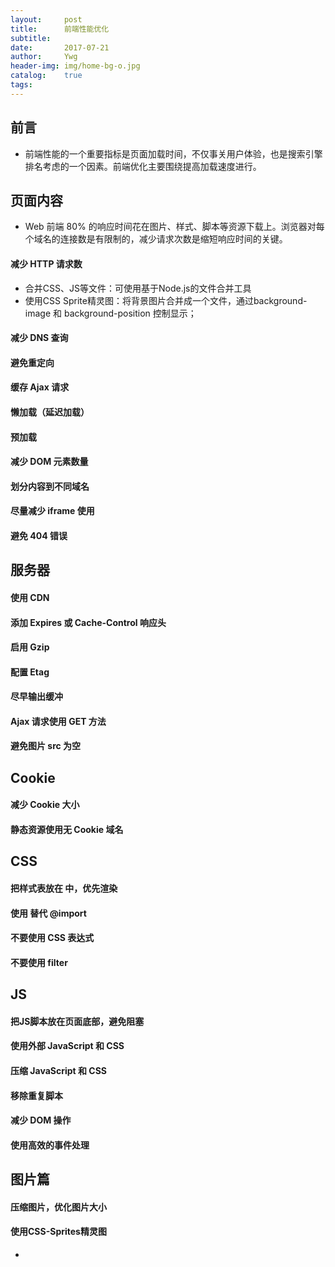 ```yaml
---
layout:     post
title:      前端性能优化
subtitle:   
date:       2017-07-21
author:     Ywg
header-img: img/home-bg-o.jpg
catalog:    true
tags: 
---
```


## 前言
- 前端性能的一个重要指标是页面加载时间，不仅事关用户体验，也是搜索引擎排名考虑的一个因素。前端优化主要围绕提高加载速度进行。

## 页面内容
- Web 前端 80% 的响应时间花在图片、样式、脚本等资源下载上。浏览器对每个域名的连接数是有限制的，减少请求次数是缩短响应时间的关键。
#### 减少 HTTP 请求数
- 合并CSS、JS等文件：可使用基于Node.js的文件合并工具
- 使用CSS Sprite精灵图：将背景图片合并成一个文件，通过background-image 和 background-position 控制显示；

#### 减少 DNS 查询

#### 避免重定向

#### 缓存 Ajax 请求

#### 懒加载（延迟加载）

#### 预加载

#### 减少 DOM 元素数量

#### 划分内容到不同域名

#### 尽量减少 iframe 使用

####  避免 404 错误

## 服务器
#### 使用 CDN
#### 添加 Expires 或 Cache-Control 响应头

#### 启用 Gzip

#### 配置 Etag

#### 尽早输出缓冲

#### Ajax 请求使用 GET 方法

#### 避免图片 src 为空

## Cookie
#### 减少 Cookie 大小

#### 静态资源使用无 Cookie 域名

## CSS
#### 把样式表放在 <head> 中，优先渲染

#### 使用 <link> 替代 @import

#### 不要使用 CSS 表达式

#### 不要使用 filter

## JS
#### 把JS脚本放在页面底部，避免阻塞

#### 使用外部 JavaScript 和 CSS

#### 压缩 JavaScript 和 CSS

#### 移除重复脚本

#### 减少 DOM 操作

#### 使用高效的事件处理

## 图片篇
####  压缩图片，优化图片大小

#### 使用CSS-Sprites精灵图
-
